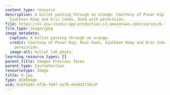 ```yaml
---
content_type: resource
description: A bullet passing through an orange. Courtesy of Pinar Kip, Ruxi Guan,
  SiuChoon Koay and Eric Cohen. Used with permission.
file: https://ol-ocw-studio-app-production.s3.amazonaws.com/courses/6-163-strobe-project-laboratory-fall-2005/6c6f4a0c9f3b764f3e70e6e8d5730c4f_6.jpg
file_type: image/jpeg
image_metadata:
  caption: A bullet passing through an orange.
  credit: Courtesy of Pinar Kip, Ruxi Guan, SiuChoon Koay and Eric Cohen. Used with
    permission.
  image-alt: bullet lab photo.
learning_resource_types: []
parent_title: Images Previous Terms
parent_type: CourseSection
resourcetype: Image
title: 6.jpg
type: OCWImage
uid: 6c6f4a0c-9f3b-764f-3e70-e6e8d5730c4f
---
```

